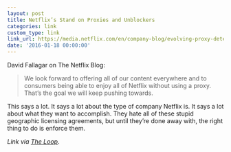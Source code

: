 ```yaml
---
layout: post
title: Netflix’s Stand on Proxies and Unblockers
categories: link
custom_type: link
link_url: https://media.netflix.com/en/company-blog/evolving-proxy-detection-as-a-global-service
date: '2016-01-18 00:00:00'
---
```

David Fallagar on The Netflix Blog:

> We look forward to offering all of our content everywhere and to consumers being able to enjoy all of Netflix without using a proxy. That’s the goal we will keep pushing towards.

This says a lot. It says a lot about the type of company Netflix is. It says a lot about what they want to accomplish. They hate all of these stupid geographic licensing agreements, but until they’re done away with, the right thing to do is enforce them.

*Link via [The Loop](http://www.loopinsight.com/2016/01/15/what-netflix-said-about-fighting-proxiesunblockers-that-bypass-country-restrictions/)*.